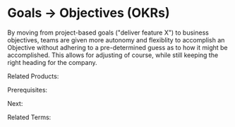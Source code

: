 # Goals -> Objectives (OKRs)

By moving from project-based goals ("deliver feature X") to business objectives, teams are given more autonomy and flexiblity to accomplish an Objective without adhering to a pre-determined guess as to how it might be accomplished.  This allows for adjusting of course, while still keeping the right heading for the company.

Related Products:

Prerequisites:

Next:

Related Terms:
